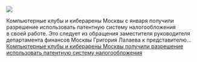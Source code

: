 <!--2025-02-04 10:47:52-->
<div class="yb">
  <div class="rss smaller1 habr"><img src="https://habrastorage.org/getpro/habr/upload_files/72d/db8/7e0/72ddb87e023284399268b58afa6487d4.jpg" /><p>Компьютерные клубы и киберарены Москвы с&nbsp;января получили разрешение использовать патентную систему налогообложения в&nbsp;своей работе. Это следует из&nbsp;обращения заместителя руководителя департамента финансов Москвы Григория Лалаева к&nbsp;представителю... <br><a class="light" href="https://habr.com/ru/news/879360/?utm_source=habrahabr&utm_medium=rss&utm_campaign=879360">Компьютерные клубы и киберарены Москвы получили разрешение использовать патентную систему налогообложения</a></div>
</div>
